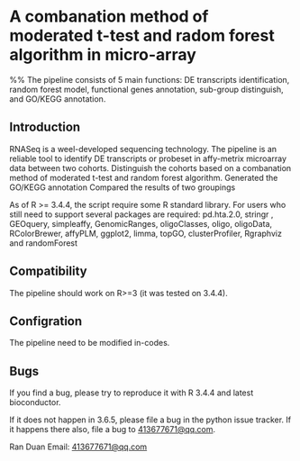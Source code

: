 # A combanation method of moderated t-test and radom forest algorithm in micro-array

%% The pipeline consists of 5 main functions: DE transcripts identification, random forest model, functional genes annotation, sub-group distinguish, and GO/KEGG annotation.

Introduction
-------------

RNASeq is a weel-developed sequencing technology. The pipeline is an reliable tool to identify DE transcripts or probeset in affy-metrix microarray data between two cohorts.
Distinguish the cohorts based on a combanation method of moderated t-test and random forest algorithm.
Generated the GO/KEGG annotation
Compared the results of two groupings



As of R >= 3.4.4, the script require some R standard library. For users who still need to support several packages are required: 
pd.hta.2.0, stringr , GEOquery, simpleaffy, GenomicRanges, oligoClasses, oligo, oligoData, RColorBrewer, affyPLM, ggplot2, limma, topGO, clusterProfiler, Rgraphviz and randomForest


Compatibility
-------------

The pipeline should work on R>=3 (it was tested on 3.4.4).


Configration
------------

The pipeline need to be modified in-codes.
                
Bugs
----

If you find a bug, please try to reproduce it with R 3.4.4 and latest bioconductor.

If it does not happen in 3.6.5, please file a bug in the python issue tracker.
If it happens there also, file a bug to 413677671@qq.com.


Ran Duan
Email: 413677671@qq.com
